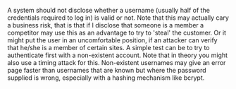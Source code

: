 A system should not disclose whether a username (usually half of the credentials required to log in) is valid or not. Note that this may actually cary a business risk, that is that if I disclose that someone is a member a competitor may use this as an advantage to try to 'steal' the customer.
Or it might put the user in an uncomfortable position, if an attacker can verify that he/she is a member of certain sites.
A simple test can be to try to authenticate first with a non-existent account.
Note that in theory you might also use a timing attack for this. Non-existent usernames may give an error page faster than usernames that are known but where the password supplied is wrong, especially with a hashing mechanism like bcrypt.
